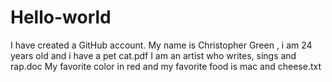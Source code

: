 # Hello-world
I have created a GitHub account.
My name is Christopher Green , i am 24 years old and i have a pet cat.pdf
I am an artist who writes, sings and rap.doc
My favorite color in red and my favorite food is mac and cheese.txt
